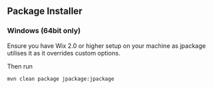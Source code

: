 ## Package Installer

### Windows (64bit only)

Ensure you have Wix 2.0 or higher setup on your machine as jpackage utilises it as it overrides custom options.

Then run
```
mvn clean package jpackage:jpackage
```
